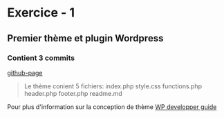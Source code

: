 # Exercice - 1
## Premier thème et plugin  Wordpress
### Contient 3 commits

[github-page](https://laetiJSTE.github.io/themes-31w)
> Le thème conient 5 fichiers:
index.php
style.css
functions.php
header.php
footer.php
readme.md

Pour plus d'information sur la conception de thème
[WP developper guide](https://developper.wordpress.org/theme)